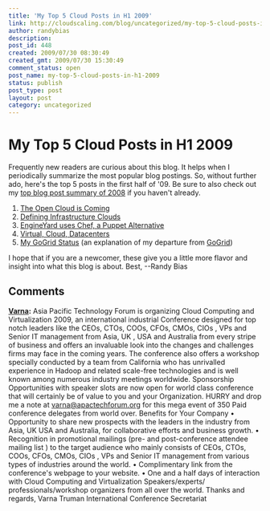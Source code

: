 ```yaml
---
title: 'My Top 5 Cloud Posts in H1 2009'
link: http://cloudscaling.com/blog/uncategorized/my-top-5-cloud-posts-in-h1-2009/
author: randybias
description: 
post_id: 448
created: 2009/07/30 08:30:49
created_gmt: 2009/07/30 15:30:49
comment_status: open
post_name: my-top-5-cloud-posts-in-h1-2009
status: publish
post_type: post
layout: post
category: uncategorized
---
```


# My Top 5 Cloud Posts in H1 2009

Frequently new readers are curious about this blog. It helps when I periodically summarize the most popular blog postings. So, without further ado, here's the top 5 posts in the first half of '09. Be sure to also check out my [top blog post summary of 2008](/blog/technology/top-posts-in-2008) if you haven't already.

  1. [The Open Cloud is Coming](http://www.cloudscaling.com/blog/technology/the-open-cloud-is-coming)
  2. [Defining Infrastructure Clouds](http://www.cloudscaling.com/blog/cloud-computing/defining-infrastructure-clouds)
  3. [EngineYard uses Chef, a Puppet Alternative](http://www.cloudscaling.com/blog/technology/engineyard-uses-chef-a-puppet-alternative)
  4. [Virtual, Cloud, Datacenters](http://www.cloudscaling.com/blog/technology/virtual-cloud-datacenters)
  5. [My GoGrid Status](http://www.cloudscaling.com/blog/administrivia/my-gogrid-status) (an explanation of my departure from [GoGrid](http://www.gogrid.com))

I hope that if you are a newcomer, these give you a little more flavor and insight into what this blog is about. Best, --Randy Bias

## Comments

**[Varna](#195 "2009-07-31 03:09:01"):** Asia Pacific Technology Forum is organizing Cloud Computing and Virtualization 2009, an international industrial Conference designed for top notch leaders like the CEOs, CTOs, COOs, CFOs, CMOs, CIOs , VPs and Senior IT management from Asia, UK , USA and Australia from every stripe of business and offers an invaluable look into the changes and challenges firms may face in the coming years. The conference also offers a workshop specially conducted by a team from California who has unrivalled experience in Hadoop and related scale-free technologies and is well known among numerous industry meetings worldwide. Sponsorship Opportunities with speaker slots are now open for world class conference that will certainly be of value to you and your Organization. HURRY and drop me a note at varna@apactechforum.org for this mega event of 350 Paid conference delegates from world over. Benefits for Your Company • Opportunity to share new prospects with the leaders in the industry from Asia, UK USA and Australia, for collaborative efforts and business growth. • Recognition in promotional mailings (pre- and post-conference attendee mailing list ) to the target audience who mainly consists of CEOs, CTOs, COOs, CFOs, CMOs, CIOs , VPs and Senior IT management from various types of industries around the world. • Complimentary link from the conference's webpage to your website. • One and a half days of interaction with Cloud Computing and Virtualization Speakers/experts/ professionals/workshop organizers from all over the world. Thanks and regards, Varna Truman International Conference Secretariat

